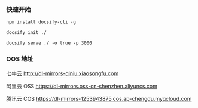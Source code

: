 ### 快速开始

```
npm install docsify-cli -g

docsify init ./

docsify serve ./ -o true -p 3000
```

### OOS 地址

七牛云 http://dl-mirrors-qiniu.xiaosongfu.com

阿里云 OSS https://dl-mirrors.oss-cn-shenzhen.aliyuncs.com

腾讯云 COS https://dl-mirrors-1253943875.cos.ap-chengdu.myqcloud.com